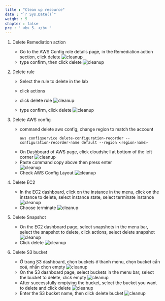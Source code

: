 ```yaml
---
title : "Clean up resource"
date : "`r Sys.Date()`"
weight : 5
chapter : false
pre : " <b> 5. </b> "
---
```



1.  Delete Remediation action
    - Go to the AWS Config role details page, in the Remediation action section, click delete
    ![cleanup](../image/5/5.1.png)
    - type confirm, then click delete
    ![cleanup](../image/5/5.2.png)

2. Delete rule
    - Select the rule to delete in the lab
    - click actions
    - click delete rule
    ![cleanup](../image/5/5.3.png)

    - type confirm, click delete
    ![cleanup](../image/5/5.4.png)

3. Delete AWS config
    - command delete aws config, change region to match the account
        ```
        aws configservice delete-configuration-recorder --configuration-recorder-name default --region <region-name>
        ```
    - On Dashboard of AWS page, click cloudshell at bottom of the left corner
    ![cleanup](../image/5/5.5.png)
    - Paste command copy above then press enter    
    ![cleanup](../image/5/5.6.png)
    - Check AWS Config Layout 
    ![cleanup](../image/5/5.7.png)

4. Delete EC2
    - In the EC2 dashboard, click on the instance in the menu, click on the instance to delete, select instance state, select terminate instance
    ![cleanup](../image/5/5.8.png)
    - Choose terminate
    ![cleanup](../image/5/5.9.png)

5. Delete Snapshot
    - On the EC2 dashboard page, select snapshots in the menu bar, select the snapshot to delete, click actions, select delete snapshot
    ![cleanup](../image/5/5.10.png)
    - Click delete
    ![cleanup](../image/5/5.11.png)

6. Delete S3 bucket
    - Ở trang S3 dashboard, chọn buckets ở thanh menu, chọn bucket cần xoá, nhấn chọn empty
    ![cleanup](../image/5/5.12.png)
    - On the S3 dashboard page, select buckets in the menu bar, select the bucket to delete, click empty
    ![cleanup](../image/5/5.13.png)
    - After successfully emptying the bucket, select the bucket you want to delete and click delete
    ![cleanup](../image/5/5.14.png)
    - Enter the S3 bucket name, then click delete bucket
    ![cleanup](../image/5/5.15.png)
